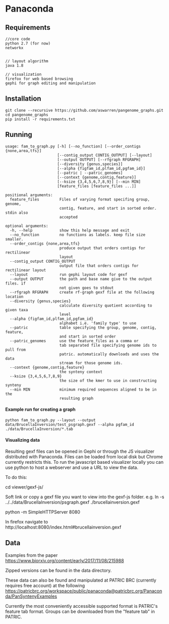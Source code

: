 
# Panaconda


## Requirements

```
//core code
python 2.7 (for now)
networkx


// layout algorithm
java 1.8

// visualization
firefox for web based browsing
gephi for graph editing and manipulation
```


## Installation

```
git clone --recursive https://github.com/aswarren/pangenome_graphs.git
cd pangenome_graphs
pip install -r requirements.txt
```


## Running

```
usage: fam_to_graph.py [-h] [--no_function] [--order_contigs {none,area,tfs}]
                       [--contig_output CONTIG_OUTPUT] [--layout]
                       [--output OUTPUT] [--rfgraph RFGRAPH]
                       [--diversity {genus,species}]
                       [--alpha {figfam_id,plfam_id,pgfam_id}]
                       [--patric | --patric_genomes]
                       [--context {genome,contig,feature}]
                       [--ksize {3,4,5,6,7,8,9}] [--min MIN]
                       [feature_files [feature_files ...]]

positional arguments:
  feature_files         Files of varying format specifing group, genome,
                        contig, feature, and start in sorted order. stdin also
                        accepted

optional arguments:
  -h, --help            show this help message and exit
  --no_function         no functions as labels. keep file size smaller.
  --order_contigs {none,area,tfs}
                        produce output that orders contigs for rectilinear
                        layout
  --contig_output CONTIG_OUTPUT
                        output file that orders contigs for rectilinear layout
  --layout              run gephi layout code for gexf
  --output OUTPUT       the path and base name give to the output files. if
                        not given goes to stdout
  --rfgraph RFGRAPH     create rf-graph gexf file at the following location
  --diversity {genus,species}
                        calculate diversity quotient according to given taxa
                        level
  --alpha {figfam_id,plfam_id,pgfam_id}
                        alphabet i.e. 'family type' to use
  --patric              table specifying the group, genome, contig, feature,
                        and start in sorted order
  --patric_genomes      use the feature_files as a comma or
                        tab separated file specifying genome ids to pull from
                        patric. automatically downloads and uses the data
                        stream for those genome ids.
  --context {genome,contig,feature}
                        the synteny context
  --ksize {3,4,5,6,7,8,9}
                        the size of the kmer to use in constructing synteny
  --min MIN             minimum required sequences aligned to be in the
                        resulting graph

```
#### Example run for creating a graph
```
python fam_to_graph.py --layout --output data/BrucellaInversion/test_psgraph.gexf --alpha pgfam_id ./data/BrucellaInversion/*.tab
```
#### Visualizing data
Resulting gexf files can be opened in Gephi or through the JS visualizer distributed with Panaconda.
Files can be loaded from local disk but Chrome currently restricts this. To run the javascript based visualizer
locally you can use python to host a webserver and use a URL to view the data.

To do this:

cd viewer/gexf-js/

Soft link or copy a gexf file you want to view into the gexf-js folder. e.g. ln -s ../../data/BrucellaInversion/psgraph.gexf ./brucellainversion.gexf

python -m SimpleHTTPServer 8080

In firefox navigate to http://localhost:8080/index.html#brucellainversion.gexf



## Data

Examples from the paper https://www.biorxiv.org/content/early/2017/11/08/215988

Zipped versions can be found in the data directory.

These data can also be found and manipulated at PATRIC BRC (currently requires free account) at the following 
https://patricbrc.org/workspace/public/panaconda@patricbrc.org/Panaconda/PanSyntenyExamples

Currently the most conveniently accessible supported format is PATRIC's feature tab format.
Groups can be downloaded from the "feature tab" in PATRIC.  


